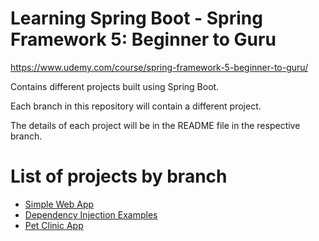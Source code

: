 # Learning Spring Boot - Spring Framework 5: Beginner to Guru

https://www.udemy.com/course/spring-framework-5-beginner-to-guru/

Contains different projects built using Spring Boot.

Each branch in this repository will contain a different project.

The details of each project will be in the README file in the respective branch.

# List of projects by branch

- [Simple Web App](https://github.com/Migas99/learning-spring-boot/tree/web-app)
- [Dependency Injection Examples](https://github.com/Migas99/learning-spring-boot/tree/dependency-injection)
- [Pet Clinic App](https://github.com/Migas99/learning-spring-boot/tree/pet-clinic)
